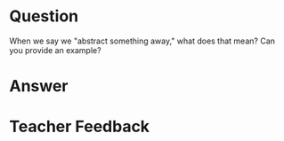 # Question
When we say we "abstract something away," what does that mean? Can you provide an example?

# Answer


# Teacher Feedback